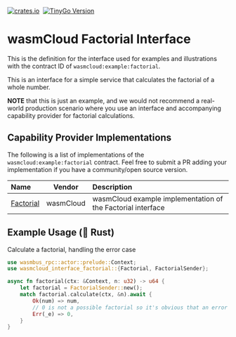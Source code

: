 [![crates.io](https://img.shields.io/crates/v/wasmcloud-interface-factorial.svg)](https://crates.io/crates/wasmcloud-interface-factorial)&nbsp;
[![TinyGo Version](https://img.shields.io/github/go-mod/go-version/wasmcloud/interfaces?label=TinyGo&filename=factorial%2Ftinygo%2Fgo.mod)](https://pkg.go.dev/github.com/wasmcloud/interfaces/factorial/tinygo)
# wasmCloud Factorial Interface
This is the definition for the interface used for examples and illustrations with the contract ID of `wasmcloud:example:factorial`.

This is an interface for a simple service that calculates the factorial of a whole number. 

**NOTE** that this is just an example, and we would not recommend a real-world production scenario where you use an interface and accompanying capability provider for factorial calculations.

## Capability Provider Implementations
The following is a list of implementations of the `wasmcloud:example:factorial` contract. Feel free to submit a PR adding your implementation if you have a community/open source version.

| Name | Vendor | Description |
| :--- | :---: | :--- |
| [Factorial](https://github.com/wasmCloud/examples/tree/main/provider/factorial) | wasmCloud | wasmCloud example implementation of the Factorial interface

## Example Usage (🦀 Rust)
Calculate a factorial, handling the error case
```rust
use wasmbus_rpc::actor::prelude::Context;
use wasmcloud_interface_factorial::{Factorial, FactorialSender};

async fn factorial(ctx: &Context, n: u32) -> u64 {
    let factorial = FactorialSender::new();
    match factorial.calculate(ctx, &n).await {
        Ok(num) => num,
        // 0 is not a possible factorial so it's obvious that an error occurred
        Err(_e) => 0,
    }
}
```